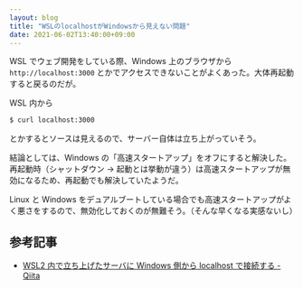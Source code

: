 ```yaml
---
layout: blog
title: "WSLのlocalhostがWindowsから見えない問題"
date: 2021-06-02T13:40:00+09:00
---
```


WSL でウェブ開発をしている際、Windows 上のブラウザから `http://localhost:3000` とかでアクセスできないことがよくあった。大体再起動すると戻るのだが。

WSL 内から

```sh
$ curl localhost:3000
```

とかするとソースは見えるので、サーバー自体は立ち上がっていそう。

結論としては、Windows の「高速スタートアップ」をオフにすると解決した。再起動時（シャットダウン → 起動とは挙動が違う）は高速スタートアップが無効になるため、再起動でも解決していたようだ。

Linux と Windows をデュアルブートしている場合でも高速スタートアップがよく悪さをするので、無効化しておくのが無難そう。（そんな早くなる実感ないし）

## 参考記事

- [WSL2 内で立ち上げたサーバに Windows 側から localhost で接続する \- Qiita](https://qiita.com/snaka/items/a8eee4cfc8f7d733e6ab)
